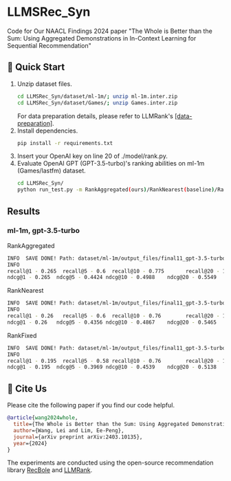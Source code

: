 # LLMSRec_Syn
Code for Our NAACL Findings 2024 paper "The Whole is Better than the Sum: Using Aggregated Demonstrations in In-Context Learning for Sequential Recommendation"

## 🚀 Quick Start

1. Unzip dataset files.
    ```bash
    cd LLMSRec_Syn/dataset/ml-1m/; unzip ml-1m.inter.zip
    cd LLMSRec_Syn/dataset/Games/; unzip Games.inter.zip
    ```
    For data preparation details, please refer to LLMRank's [[data-preparation]](https://github.com/RUCAIBox/LLMRank/blob/master/llmrank/dataset/data-preparation.md).
2. Install dependencies.
    ```bash
    pip install -r requirements.txt
    ```
3. Insert your OpenAI key on line 20 of ./model/rank.py.
4. Evaluate OpenAI GPT (GPT-3.5-turbo)'s ranking abilities on ml-1m (Games/lastfm) dataset.
    ```bash
    cd LLMSRec_Syn/
    python run_test.py -m RankAggregated(ours)/RankNearest(baseline)/RankFiexed(baseline) -d ml-1m
    ```

## Results

### ml-1m, gpt-3.5-turbo
RankAggregated 
```bash
INFO  SAVE DONE! Path: dataset/ml-1m/output_files/final11_gpt-3.5-turbo_ml-1m_RankAggregated_output_2020.json
INFO  
recall@1 - 0.265  recall@5 - 0.6  recall@10 - 0.775       recall@20 - 1.0 recall@50 - 1.0 
ndcg@1 - 0.265  ndcg@5 - 0.4424 ndcg@10 - 0.4988    ndcg@20 - 0.5549        ndcg@50 - 0.5549```
```

RankNearest
```bash
INFO  SAVE DONE! Path: dataset/ml-1m/output_files/final11_gpt-3.5-turbo_ml-1m_RankNearest_output_2020.json
INFO  
recall@1 - 0.26   recall@5 - 0.6  recall@10 - 0.76        recall@20 - 1.0 recall@50 - 1.0 
ndcg@1 - 0.26   ndcg@5 - 0.4356 ndcg@10 - 0.4867    ndcg@20 - 0.5465        ndcg@50 - 0.5465
```

RankFixed
```bash
INFO  SAVE DONE! Path: dataset/ml-1m/output_files/final11_gpt-3.5-turbo_ml-1m_RankFixed_output_2020.json
INFO  
recall@1 - 0.195  recall@5 - 0.58 recall@10 - 0.76        recall@20 - 1.0 recall@50 - 1.0 
ndcg@1 - 0.195  ndcg@5 - 0.3969 ndcg@10 - 0.4539    ndcg@20 - 0.5138        ndcg@50 - 0.5138
```

## 🌟 Cite Us

Please cite the following paper if you find our code helpful.

```bibtex
@article{wang2024whole,
  title={The Whole is Better than the Sum: Using Aggregated Demonstrations in In-Context Learning for Sequential Recommendation},
  author={Wang, Lei and Lim, Ee-Peng},
  journal={arXiv preprint arXiv:2403.10135},
  year={2024}
}
```

The experiments are conducted using the open-source recommendation library [RecBole](https://github.com/RUCAIBox/RecBole) and [LLMRank](https://github.com/RUCAIBox/LLMRank).
